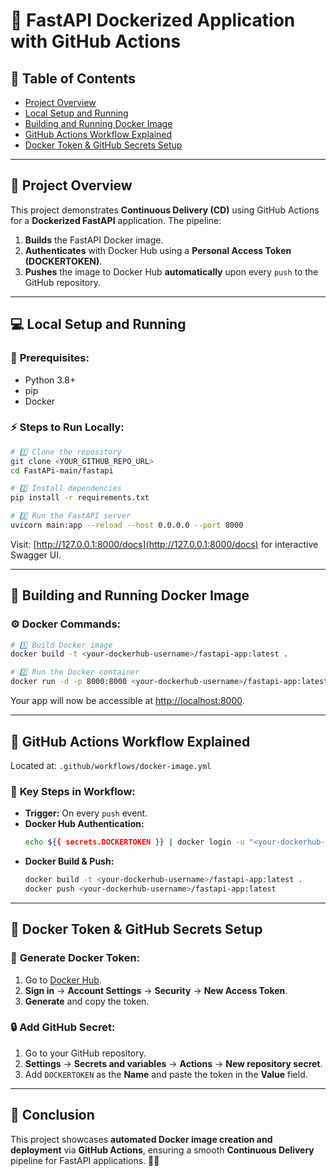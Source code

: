 # 🚀 FastAPI Dockerized Application with GitHub Actions

## 📑 **Table of Contents**
- [Project Overview](#project-overview)
- [Local Setup and Running](#local-setup-and-running)
- [Building and Running Docker Image](#building-and-running-docker-image)
- [GitHub Actions Workflow Explained](#github-actions-workflow-explained)
- [Docker Token & GitHub Secrets Setup](#docker-token--github-secrets-setup)

---

## 🌟 **Project Overview**
This project demonstrates **Continuous Delivery (CD)** using GitHub Actions for a **Dockerized FastAPI** application. The pipeline:
1. **Builds** the FastAPI Docker image.
2. **Authenticates** with Docker Hub using a **Personal Access Token (DOCKERTOKEN)**.
3. **Pushes** the image to Docker Hub **automatically** upon every `push` to the GitHub repository.

---

## 💻 **Local Setup and Running**
### 🔧 **Prerequisites:**
- Python 3.8+
- pip
- Docker

### ⚡ **Steps to Run Locally:**
```bash
# 1️⃣ Clone the repository
git clone <YOUR_GITHUB_REPO_URL>
cd FastAPi-main/fastapi

# 2️⃣ Install dependencies
pip install -r requirements.txt

# 3️⃣ Run the FastAPI server
uvicorn main:app --reload --host 0.0.0.0 --port 8000
```
Visit: [http://127.0.0.1:8000/docs](http://127.0.0.1:8000/docs) for interactive Swagger UI.

---

## 🐳 **Building and Running Docker Image**
### ⚙️ **Docker Commands:**
```bash
# 1️⃣ Build Docker image
docker build -t <your-dockerhub-username>/fastapi-app:latest .

# 2️⃣ Run the Docker container
docker run -d -p 8000:8000 <your-dockerhub-username>/fastapi-app:latest
```
Your app will now be accessible at [http://localhost:8000](http://localhost:8000).

---

## 🔄 **GitHub Actions Workflow Explained**
Located at: `.github/workflows/docker-image.yml`

### 📝 **Key Steps in Workflow:**
- **Trigger:** On every `push` event.
- **Docker Hub Authentication:**
  ```bash
  echo ${{ secrets.DOCKERTOKEN }} | docker login -u "<your-dockerhub-username>" --password-stdin
  ```
- **Docker Build & Push:**
  ```bash
  docker build -t <your-dockerhub-username>/fastapi-app:latest .
  docker push <your-dockerhub-username>/fastapi-app:latest
  ```

---

## 🔐 **Docker Token & GitHub Secrets Setup**
### 🔑 **Generate Docker Token:**
1. Go to [Docker Hub](https://hub.docker.com/).
2. **Sign in** → **Account Settings** → **Security** → **New Access Token**.
3. **Generate** and copy the token.

### 🔒 **Add GitHub Secret:**
1. Go to your GitHub repository.
2. **Settings** → **Secrets and variables** → **Actions** → **New repository secret**.
3. Add `DOCKERTOKEN` as the **Name** and paste the token in the **Value** field.

---


## 🎯 **Conclusion**
This project showcases **automated Docker image creation and deployment** via **GitHub Actions**, ensuring a smooth **Continuous Delivery** pipeline for FastAPI applications. 🚀✨

